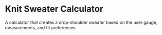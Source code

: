 # Knit Sweater Calculator
A calculator that creates a drop-shoulder sweater based on the user gauge, measurements, and fit preferences.
